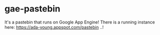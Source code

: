 # gae-pastebin
It's a pastebin that runs on Google App Engine! There is a running instance here: https://ada-young.appspot.com/pastebin ..!
